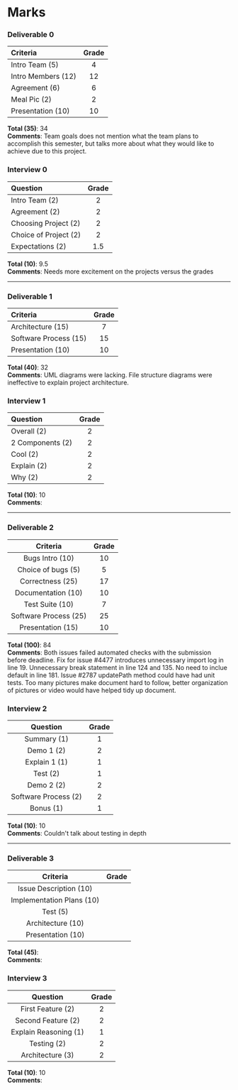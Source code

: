 # Marks

### Deliverable 0

| Criteria | Grade |
| :------- | :-----: |
| Intro Team (5) | 4 | 
| Intro Members (12) | 12 |  
| Agreement (6) | 6 |  
| Meal Pic (2) | 2 |  
| Presentation (10) | 10 | 

**Total (35)**: 34  
**Comments**: Team goals does not mention what the team plans to accomplish this semester, but talks more about what they would like to achieve due to this project.  

### Interview 0

| Question | Grade |
| :------- | :-----: |
| Intro Team (2) | 2 |
| Agreement (2) | 2 |
| Choosing Project (2) | 2 |  
| Choice of Project (2) | 2 |  
| Expectations (2) | 1.5 |  

**Total (10)**: 9.5  
**Comments**: Needs more excitement on the projects versus the grades  

----------------

### Deliverable 1

| Criteria | Grade |
| :------- | :-----: |
| Architecture (15) | 7 |  
| Software Process (15) | 15 |  
| Presentation (10) | 10 |  

**Total (40)**: 32  
**Comments**: UML diagrams were lacking. File structure diagrams were ineffective to explain project architecture.  

### Interview 1

| Question | Grade |
| :------- | :-----: |
| Overall (2) | 2 |  
| 2 Components (2) | 2 |  
| Cool (2) | 2 |  
| Explain (2) | 2 |  
| Why (2) | 2 |  

**Total (10)**: 10  
**Comments**:  

-----------------

### Deliverable 2

| Criteria | Grade |
| :-------: | :-----: |
| Bugs Intro (10) | 10 |  
| Choice of bugs (5) | 5 |  
| Correctness (25) | 17 |  
| Documentation (10) | 10 |
| Test Suite (10) | 7 | 
| Software Process (25) | 25 |
| Presentation (15) | 10 |

**Total (100)**: 84  
**Comments**: Both issues failed automated checks with the submission before deadline. Fix for issue #4477 introduces unnecessary import log in line 19. Unnecessary break statement in line 124 and 135. No need to inclue default in line 181. Issue #2787 updatePath method could have had unit tests. Too many pictures make document hard to follow, better organization of pictures or video would have helped tidy up document.  

### Interview 2

| Question | Grade |
| :-------: | :-----: |
| Summary (1) | 1 |  
| Demo 1 (2) | 2 |  
| Explain 1 (1) | 1 |  
| Test (2) | 1 |  
| Demo 2 (2) | 2 |  
| Software Process (2) | 2 | 
| Bonus (1) | 1 |

**Total (10)**: 10   
**Comments**: Couldn't talk about testing in depth   

-----------------

### Deliverable 3

| Criteria | Grade |
| :-------: | :-----: |
| Issue Description (10) |  |  
| Implementation Plans (10) |  |  
| Test (5) |  |  
| Architecture (10) |  |
| Presentation (10) |  |  

**Total (45)**:   
**Comments**:   

### Interview 3

| Question | Grade |
| :-------: | :-----: |
| First Feature (2) | 2 |  
| Second Feature (2) | 2 |  
| Explain Reasoning (1) | 1 |  
| Testing (2) | 2 |  
| Architecture (3) | 2 |  

**Total (10)**: 10   
**Comments**:   

